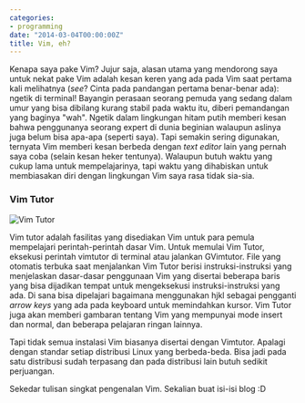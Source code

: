 ```yaml
---
categories:
- programming
date: "2014-03-04T00:00:00Z"
title: Vim, eh?
---
```


Kenapa saya pake Vim? Jujur saja, alasan utama yang mendorong saya untuk nekat pake Vim adalah kesan keren yang ada pada Vim saat pertama kali melihatnya (_see_? Cinta pada pandangan pertama benar-benar ada): ngetik di terminal! Bayangin perasaan seorang pemuda yang sedang dalam umur yang bisa dibilang kurang stabil pada waktu itu, diberi pemandangan yang baginya "wah". Ngetik dalam lingkungan hitam putih memberi kesan bahwa penggunanya seorang expert di dunia beginian walaupun aslinya juga belum bisa apa-apa (seperti saya). Tapi semakin sering digunakan, ternyata Vim memberi kesan berbeda dengan _text editor_ lain yang pernah saya coba (selain kesan heker tentunya). Walaupun butuh waktu yang cukup lama untuk mempelajarinya, tapi waktu yang dihabiskan untuk membiasakan diri dengan lingkungan Vim saya rasa tidak sia-sia.

### Vim Tutor
![Vim Tutor](https://lh4.googleusercontent.com/-YcFqEqhmmvc/UxdoCDs35CI/AAAAAAAAAl8/U3O6Prr0r5w/w377-h432-no/2014-03-06_12%253A41%253A43+AM.png "Vim Tutor")

Vim tutor adalah fasilitas yang disediakan Vim untuk para pemula mempelajari perintah-perintah dasar Vim. Untuk memulai Vim Tutor, eksekusi perintah vimtutor di terminal atau jalankan GVimtutor. File yang otomatis terbuka saat menjalankan Vim Tutor berisi instruksi-instruksi yang menjelaskan dasar-dasar penggunaan Vim yang disertai beberapa baris yang bisa dijadikan tempat untuk mengeksekusi instruksi-instruksi yang ada. Di sana bisa dipelajari bagaimana menggunakan hjkl sebagai pengganti _arrow keys_ yang ada pada keyboard untuk memindahkan kursor. Vim Tutor juga akan memberi gambaran tentang Vim yang mempunyai mode insert dan normal, dan beberapa pelajaran ringan lainnya.

Tapi tidak semua instalasi Vim biasanya disertai dengan Vimtutor. Apalagi dengan standar setiap distribusi Linux yang berbeda-beda. Bisa jadi pada satu distribusi sudah terpasang dan pada distribusi lain butuh sedikit perjuangan.

Sekedar tulisan singkat pengenalan Vim. Sekalian buat isi-isi blog :D
